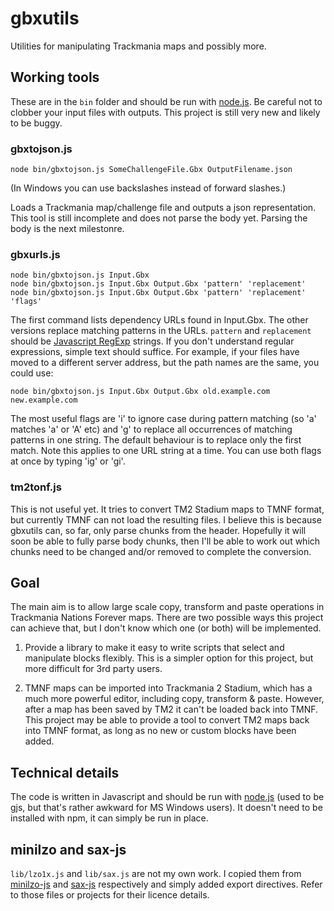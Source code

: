 # gbxutils

Utilities for manipulating Trackmania maps and possibly more.

## Working tools

These are in the `bin` folder and should be run with
[node.js](https://nodejs.org/). Be careful not to clobber your input files with
outputs. This project is still very new and likely to be buggy.

### gbxtojson.js

`node bin/gbxtojson.js SomeChallengeFile.Gbx OutputFilename.json`

(In Windows you can use backslashes instead of forward slashes.)

Loads a Trackmania map/challenge file and outputs a json representation. This
tool is still incomplete and does not parse the body yet. Parsing the body is
the next milestonre.

### gbxurls.js

```
node bin/gbxtojson.js Input.Gbx
node bin/gbxtojson.js Input.Gbx Output.Gbx 'pattern' 'replacement'
node bin/gbxtojson.js Input.Gbx Output.Gbx 'pattern' 'replacement' 'flags'
```

The first command lists dependency URLs found in Input.Gbx. The other versions
replace matching patterns in the URLs. `pattern` and `replacement` should be
[Javascript RegExp](https://developer.mozilla.org/docs/Web/JavaScript/Guide/Regular_Expressions)
strings. If you don't understand regular expressions, simple text should
suffice. For example, if your files have moved to a different server address,
but the path names are the same, you could use:

```
node bin/gbxtojson.js Input.Gbx Output.Gbx old.example.com new.example.com
```

The most useful flags are 'i' to ignore case during pattern matching (so 'a'
matches 'a' or 'A' etc) and 'g' to replace all occurrences of matching patterns
in one string. The default behaviour is to replace only the first match. Note
this applies to one URL string at a time. You can use both flags at once by
typing 'ig' or 'gi'.

### tm2tonf.js

This is not useful yet. It tries to convert TM2 Stadium maps to TMNF format,
but currently TMNF can not load the resulting files. I believe this is because
gbxutils can, so far, only parse chunks from the header. Hopefully it will soon
be able to fully parse body chunks, then I'll be able to work out which chunks
need to be changed and/or removed to complete the conversion.

## Goal

The main aim is to allow large scale copy, transform and paste operations in
Trackmania Nations Forever maps. There are two possible ways this project can
achieve that, but I don't know which one (or both) will be implemented.

1. Provide a library to make it easy to write scripts that select and
   manipulate blocks flexibly. This is a simpler option for this project, but
   more difficult for 3rd party users.

2. TMNF maps can be imported into Trackmania 2 Stadium, which has a much more
   powerful editor, including copy, transform & paste. However, after a map has
   been saved by TM2 it can't be loaded back into TMNF. This project may be
   able to provide a tool to convert TM2 maps back into TMNF format, as long as
   no new or custom blocks have been added.

## Technical details

The code is written in Javascript and should be run with
[node.js](https://nodejs.org/) (used to be gjs, but that's rather awkward for
MS Windows users). It doesn't need to be installed with npm, it can simply be
run in place.

## minilzo and sax-js

`lib/lzo1x.js` and `lib/sax.js` are not my own work. I copied them from
[minilzo-js](https://github.com/abraidwood/minilzo-js) and
[sax-js](https://github.com/isaacs/sax-js) respectively and simply added
export directives. Refer to those files or projects for their licence details.
